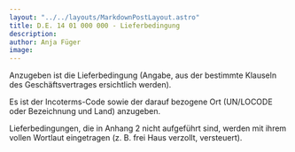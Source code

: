 ```yaml
---
layout: "../../layouts/MarkdownPostLayout.astro"
title: D.E. 14 01 000 000 - Lieferbedingung
description: 
author: Anja Füger
image: 
---
```


Anzugeben ist die Lieferbedingung (Angabe, aus der bestimmte Klauseln des Geschäftsvertrages ersichtlich werden).

Es ist der Incoterms-Code sowie der darauf bezogene Ort (UN/LOCODE oder Bezeichnung und Land) anzugeben.

Lieferbedingungen, die in Anhang 2 nicht aufgeführt sind, werden mit ihrem vollen Wortlaut eingetragen (z. B. frei Haus verzollt, versteuert).